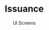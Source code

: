 ---
layout: embed
permalink: apps/minting/architectures/token-circulation-issuance/ui-screens
lang: en
page_id: apps-minting-architectures-token-circulation-issuance-screens


title: Issuance
subtitle: UI Screens
backUrl: /apps/minting/architectures/token-circulation-issuance

description: Screens
---